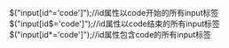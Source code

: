 $("input[id^='code']");//id属性以code开始的所有input标签
$("input[id$='code']");//id属性以code结束的所有input标签
$("input[id*='code']");//id属性包含code的所有input标签